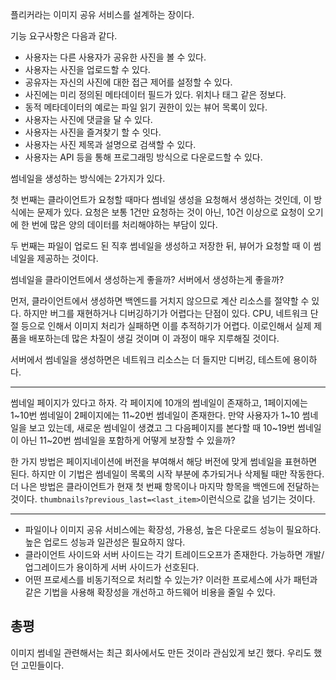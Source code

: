 플리커라는 이미지 공유 서비스를 설계하는 장이다.

기능 요구사항은 다음과 같다.

- 사용자는 다른 사용자가 공유한 사진을 볼 수 있다.
- 사용자는 사진을 업로드할 수 있다. 
- 공유자는 자신의 사진에 대한 접근 제어를 설정할 수 있다. 
- 사진에는 미리 정의된 메타데이터 필드가 있다. 위치나 태그 같은 정보다.
- 동적 메타데이터의 예로는 파일 읽기 권한이 있는 뷰어 목록이 있다.
- 사용자는 사진에 댓글을 달 수 있다.
- 사용자는 사진을 즐겨찾기 할 수 잇다.
- 사용자는 사진 제목과 설명으로 검색할 수 있다.
- 사용자는 API 등을 통해 프로그래밍 방식으로 다운로드할 수 있다. 


썸네일을 생성하는 방식에는 2가지가 있다.

첫 번째는 클라이언트가 요청할 때마다 썸네일 생성을 요청해서 생성하는 것인데, 이 방식에는 문제가 있다. 요청은 보통 1건만 요청하는 것이 아닌, 10건 이상으로 요청이 오기에 한 번에 많은 양의 데이터를 처리해야하는 부담이 있다.

두 번째는 파일이 업로드 된 직후 썸네일을 생성하고 저장한 뒤, 뷰어가 요청할 때 이 썸네일을 제공하는 것이다. 

썸네일을 클라이언트에서 생성하는게 좋을까? 서버에서 생성하는게 좋을까?

먼저, 클라이언트에서 생성하면 백엔드를 거치지 않으므로 계산 리소스를 절약할 수 있다. 하지만 버그를 재현하거나 디버깅하기가 어렵다는 단점이 있다. CPU, 네트워크 단절 등으로 인해서 이미지 처리가 실패하면 이를 추적하기가 어렵다.
이로인해서 실제 제품을 배포하는데 많은 차질이 생길 것이며 이 과정이 매우 지루해질 것이다.

서버에서 썸네일을 생성하면은 네트워크 리소스는 더 들지만 디버깅, 테스트에 용이하다. 

-----

썸네일 페이지가 있다고 하자. 각 페이지에 10개의 썸네일이 존재하고, 1페이지에는 1~10번 썸네일이 2페이지에는 11~20번 썸네일이 존재한다.
만약 사용자가 1~10 썸네일을 보고 있는데, 새로운 썸네일이 생겼고 그 다음페이지를 본다할 때 10~19번 썸네일이 아닌 11~20번 썸네일을 포함하게 어떻게 보장할 수 있을까?

한 가지 방법은 페이지네이션에 버전을 부여해서 해당 버전에 맞게 썸네일을 표현하면 된다. 하지만 이 기법은 썸네일이 목록의 시작 부분에 추가되거나 삭제될 때만 작동한다. 
더 나은 방법은 클라이언트가 현재 첫 번째 항목이나 마지막 항목을 백엔드에 전달하는 것이다. `thumbnails?previous_last=<last_item>`이런식으로 값을 넘기는 것이다.

----- 

- 파일이나 이미지 공유 서비스에는 확장성, 가용성, 높은 다운로드 성능이 필요하다. 높은 업로드 성능과 일관성은 필요하지 않다.
- 클라이언트 사이드와 서버 사이드는 각기 트레이드오프가 존재한다. 가능하면 개발/업그레이드가 용이하게 서버 사이드가 선호된다. 
- 어떤 프로세스를 비동기적으로 처리할 수 있는가? 이러한 프로세스에 사가 패턴과 같은 기법을 사용해 확장성을 개선하고 하드웨어 비용을 줄일 수 있다.


## 총평

이미지 썸네일 관련해서는 최근 회사에서도 만든 것이라 관심있게 보긴 했다. 우리도 했던 고민들이다. 